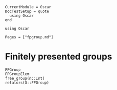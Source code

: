 ```@meta
CurrentModule = Oscar
DocTestSetup = quote
  using Oscar
end
```

```@setup oscar
using Oscar
```

```@contents
Pages = ["fpgroup.md"]
```

# Finitely presented groups

```@docs
FPGroup
FPGroupElem
free_group(n::Int)
relators(G::FPGroup)
```
